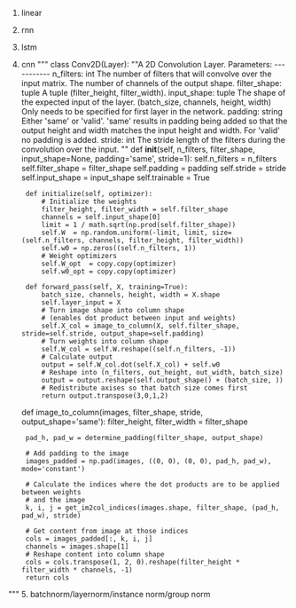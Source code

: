 1. linear

2. rnn

3. lstm

4. cnn
"""
    class Conv2D(Layer):
        ""A 2D Convolution Layer.
        Parameters:
        -----------
        n_filters: int
            The number of filters that will convolve over the input matrix. The number of channels
            of the output shape.
        filter_shape: tuple
            A tuple (filter_height, filter_width).
        input_shape: tuple
            The shape of the expected input of the layer. (batch_size, channels, height, width)
            Only needs to be specified for first layer in the network.
        padding: string
            Either 'same' or 'valid'. 'same' results in padding being added so that the output height and width
            matches the input height and width. For 'valid' no padding is added.
        stride: int
            The stride length of the filters during the convolution over the input.
        ""
        def __init__(self, n_filters, filter_shape, input_shape=None, padding='same', stride=1):
            self.n_filters = n_filters
            self.filter_shape = filter_shape
            self.padding = padding
            self.stride = stride
            self.input_shape = input_shape
            self.trainable = True

        def initialize(self, optimizer):
            # Initialize the weights
            filter_height, filter_width = self.filter_shape
            channels = self.input_shape[0]
            limit = 1 / math.sqrt(np.prod(self.filter_shape))
            self.W  = np.random.uniform(-limit, limit, size=(self.n_filters, channels, filter_height, filter_width))
            self.w0 = np.zeros((self.n_filters, 1))
            # Weight optimizers
            self.W_opt  = copy.copy(optimizer)
            self.w0_opt = copy.copy(optimizer)

        def forward_pass(self, X, training=True):
            batch_size, channels, height, width = X.shape
            self.layer_input = X
            # Turn image shape into column shape
            # (enables dot product between input and weights)
            self.X_col = image_to_column(X, self.filter_shape, stride=self.stride, output_shape=self.padding)
            # Turn weights into column shape
            self.W_col = self.W.reshape((self.n_filters, -1))
            # Calculate output
            output = self.W_col.dot(self.X_col) + self.w0
            # Reshape into (n_filters, out_height, out_width, batch_size)
            output = output.reshape(self.output_shape() + (batch_size, ))
            # Redistribute axises so that batch size comes first
            return output.transpose(3,0,1,2)

    def image_to_column(images, filter_shape, stride, output_shape='same'):
        filter_height, filter_width = filter_shape

        pad_h, pad_w = determine_padding(filter_shape, output_shape)

        # Add padding to the image
        images_padded = np.pad(images, ((0, 0), (0, 0), pad_h, pad_w), mode='constant')

        # Calculate the indices where the dot products are to be applied between weights
        # and the image
        k, i, j = get_im2col_indices(images.shape, filter_shape, (pad_h, pad_w), stride)

        # Get content from image at those indices
        cols = images_padded[:, k, i, j]
        channels = images.shape[1]
        # Reshape content into column shape
        cols = cols.transpose(1, 2, 0).reshape(filter_height * filter_width * channels, -1)
        return cols
"""
5. batchnorm/layernorm/instance norm/group norm
